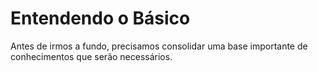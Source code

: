 # Entendendo o Básico

Antes de irmos a fundo, precisamos consolidar uma base importante de conhecimentos que serão necessários.

